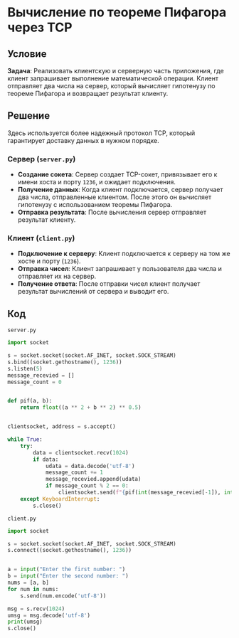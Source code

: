 # Вычисление по теореме Пифагора через TCP

## Условие

**Задача**: Реализовать клиентскую и серверную часть приложения, где клиент запрашивает выполнение математической операции. Клиент отправляет два числа на сервер, который вычисляет гипотенузу по теореме Пифагора и возвращает результат клиенту.

## Решение

Здесь используется более надежный протокол TCP, который гарантирует доставку данных в нужном порядке.

### Сервер (`server.py`)

* **Создание сокета**: Сервер создает TCP-сокет, привязывает его к имени хоста и порту `1236`, и ожидает подключения.
* **Получение данных**: Когда клиент подключается, сервер получает два числа, отправленные клиентом. После этого он вычисляет гипотенузу с использованием теоремы Пифагора.
* **Отправка результата**: После вычисления сервер отправляет результат клиенту.

### Клиент (`client.py`)

* **Подключение к серверу**: Клиент подключается к серверу на том же хосте и порту (`1236`).
* **Отправка чисел**: Клиент запрашивает у пользователя два числа и отправляет их на сервер.
* **Получение ответа**: После отправки чисел клиент получает результат вычислений от сервера и выводит его.

## Код

`server.py`
```python
import socket

s = socket.socket(socket.AF_INET, socket.SOCK_STREAM)
s.bind((socket.gethostname(), 1236))
s.listen(5)
message_recevied = []
message_count = 0


def pif(a, b):
    return float((a ** 2 + b ** 2) ** 0.5)


clientsocket, address = s.accept()

while True:
    try:
        data = clientsocket.recv(1024)
        if data:
            udata = data.decode('utf-8')
            message_count += 1
            message_recevied.append(udata)
            if message_count % 2 == 0:
                clientsocket.send(f"{pif(int(message_recevied[-1]), int(message_recevied[-2]))}".encode('utf-8'))
    except KeyboardInterrupt:
        s.close()
```

`client.py`
```python
import socket

s = socket.socket(socket.AF_INET, socket.SOCK_STREAM)
s.connect((socket.gethostname(), 1236))


a = input("Enter the first number: ")
b = input("Enter the second number: ")
nums = [a, b]
for num in nums:
    s.send(num.encode('utf-8'))

msg = s.recv(1024)
umsg = msg.decode('utf-8')
print(umsg)
s.close()
```